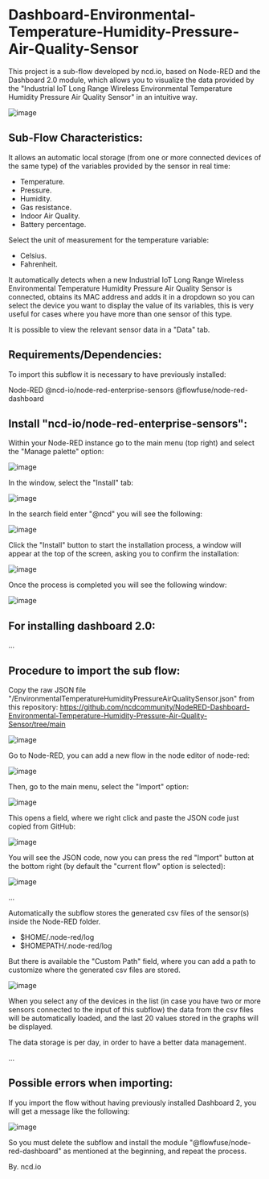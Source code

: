 # Dashboard-Environmental-Temperature-Humidity-Pressure-Air-Quality-Sensor 

This project is a sub-flow developed by ncd.io, based on Node-RED and the Dashboard 2.0 module, which allows you to visualize the data provided by the "Industrial IoT Long Range Wireless Environmental Temperature Humidity Pressure Air Quality Sensor" in an intuitive way.

![image](https://github.com/ncdcommunity/NodeRED-Dashboard-Environmental-Temperature-Humidity-Pressure-Air-Quality-Sensor/assets/159818736/577de3fc-9d73-484e-a48c-0dbedde0c0e1)


## Sub-Flow Characteristics:

It allows an automatic local storage (from one or more connected devices of the same type) of the variables provided by the sensor in real time:

- Temperature.
- Pressure.
- Humidity.
- Gas resistance.
- Indoor Air Quality.
- Battery percentage.

Select the unit of measurement for the temperature variable:

- Celsius.
- Fahrenheit.

It automatically detects when a new Industrial IoT Long Range Wireless Environmental Temperature Humidity Pressure Air Quality Sensor is connected, obtains its MAC address and adds it in a dropdown so you can select the device you want to display the value of its variables, this is very useful for cases where you have more than one sensor of this type.

It is possible to view the relevant sensor data in a "Data" tab.

## Requirements/Dependencies:

To import this subflow it is necessary to have previously installed:

Node-RED
@ncd-io/node-red-enterprise-sensors
@flowfuse/node-red-dashboard

## Install "ncd-io/node-red-enterprise-sensors":

Within your Node-RED instance go to the main menu (top right) and select the "Manage palette" option:

![image](https://github.com/ncdcommunity/NodeRED-Dashboard-Environmental-Temperature-Humidity-Pressure-Air-Quality-Sensor/assets/159818736/a0c73443-c969-4c77-aa8d-6e421b629ec0)

In the window, select the "Install" tab:

![image](https://github.com/ncdcommunity/NodeRED-Dashboard-Environmental-Temperature-Humidity-Pressure-Air-Quality-Sensor/assets/159818736/5b844567-a8de-47c7-80d2-d6131e7b3b3b)

In the search field enter "@ncd" you will see the following:

![image](https://github.com/ncdcommunity/NodeRED-Dashboard-Environmental-Temperature-Humidity-Pressure-Air-Quality-Sensor/assets/159818736/4df7a163-2483-442d-b92b-78684166cb9e)

Click the "Install" button to start the installation process, a window will appear at the top of the screen, asking you to confirm the installation:

![image](https://github.com/ncdcommunity/NodeRED-Dashboard-Environmental-Temperature-Humidity-Pressure-Air-Quality-Sensor/assets/159818736/27b2c1cb-f8dd-45c6-91b5-5cac58144329)

Once the process is completed you will see the following window:

![image](https://github.com/ncdcommunity/NodeRED-Dashboard-Environmental-Temperature-Humidity-Pressure-Air-Quality-Sensor/assets/159818736/ba71c0f7-0689-4bde-8d49-ae415e485814)

## For installing dashboard 2.0:

...

## Procedure to import the sub flow:

Copy the raw JSON file "/EnvironmentalTemperatureHumidityPressureAirQualitySensor.json" from this repository:
https://github.com/ncdcommunity/NodeRED-Dashboard-Environmental-Temperature-Humidity-Pressure-Air-Quality-Sensor/tree/main

![image](https://github.com/ncdcommunity/NodeRED-Dashboard-Environmental-Temperature-Humidity-Pressure-Air-Quality-Sensor/assets/159818736/a242e878-072a-4f08-8b18-a04ffdc138da)

Go to Node-RED, you can add a new flow in the node editor of node-red:

![image](https://github.com/ncdcommunity/NodeRED-Dashboard-Environmental-Temperature-Humidity-Pressure-Air-Quality-Sensor/assets/159818736/af04036e-8c5f-4902-a9cd-f55f4cead3e2)

Then, go to the main menu, select the "Import" option:

![image](https://github.com/ncdcommunity/NodeRED-Dashboard-Environmental-Temperature-Humidity-Pressure-Air-Quality-Sensor/assets/159818736/3c35c197-3fdf-4562-ab4b-3ceadbd2fded)

This opens a field, where we right click and paste the JSON code just copied from GitHub:

![image](https://github.com/ncdcommunity/NodeRED-Dashboard-Environmental-Temperature-Humidity-Pressure-Air-Quality-Sensor/assets/159818736/ad498561-012f-4c71-b5ed-5a40e9aa4044)

You will see the JSON code, now you can press the red "Import" button at the bottom right (by default the "current flow" option is selected):

![image](https://github.com/ncdcommunity/NodeRED-Dashboard-Environmental-Temperature-Humidity-Pressure-Air-Quality-Sensor/assets/159818736/682ee323-cc17-4ab8-88fb-a744adc5aff2)


...

Automatically the subflow stores the generated csv files of the sensor(s) inside the Node-RED folder.

- $HOME/.node-red/log
- $HOMEPATH/.node-red/log

But there is available the "Custom Path" field, where you can add a path to customize where the generated csv files are stored.

![image](https://github.com/ncdcommunity/NodeRED-Dashboard-Environmental-Temperature-Humidity-Pressure-Air-Quality-Sensor/assets/159818736/ce60871b-6b7b-40a7-b836-02eb7123d4a4)

When you select any of the devices in the list (in case you have two or more sensors connected to the input of this subflow) the data from the csv files will be automatically loaded, and the last 20 values stored in the graphs will be displayed.

The data storage is per day, in order to have a better data management.

...

## Possible errors when importing:

If you import the flow without having previously installed Dashboard 2, you will get a message like the following:

![image](https://github.com/ncdcommunity/NodeRED-Dashboard-Environmental-Temperature-Humidity-Pressure-Air-Quality-Sensor/assets/159818736/1607a7b0-0119-43cb-8920-48de92e3b968)

So you must delete the subflow and install the module "@flowfuse/node-red-dashboard" as mentioned at the beginning, and repeat the process.

By. ncd.io













